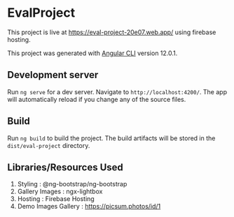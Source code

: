 # EvalProject
This project is live at https://eval-project-20e07.web.app/ using firebase hosting.

This project was generated with [Angular CLI](https://github.com/angular/angular-cli) version 12.0.1.

## Development server

Run `ng serve` for a dev server. Navigate to `http://localhost:4200/`. The app will automatically reload if you change any of the source files.

## Build

Run `ng build` to build the project. The build artifacts will be stored in the `dist/eval-project` directory.

## Libraries/Resources Used
1. Styling : @ng-bootstrap/ng-bootstrap
2. Gallery Images : ngx-lightbox
3. Hosting : Firebase Hosting
4. Demo Images Gallery : https://picsum.photos/id/1
